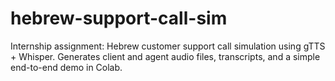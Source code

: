 # hebrew-support-call-sim
Internship assignment: Hebrew customer support call simulation using gTTS + Whisper.  Generates client and agent audio files, transcripts, and a simple end-to-end demo in Colab.
